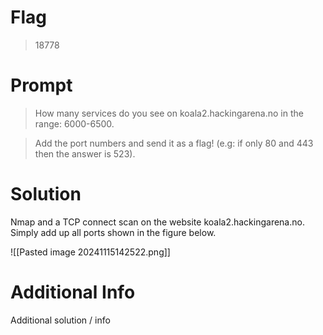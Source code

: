 # Flag

> 18778

# Prompt

> How many services do you see on koala2.hackingarena.no in the range: 6000-6500.

>Add the port numbers and send it as a flag! (e.g: if only 80 and 443 then the answer is 523).
# Solution

Nmap and a TCP connect scan on the website koala2.hackingarena.no. Simply add up all ports shown in the figure below.

![[Pasted image 20241115142522.png]]

# Additional Info

Additional solution / info